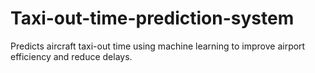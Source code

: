 # Taxi-out-time-prediction-system
Predicts aircraft taxi-out time using machine learning to improve airport efficiency and reduce delays.       

